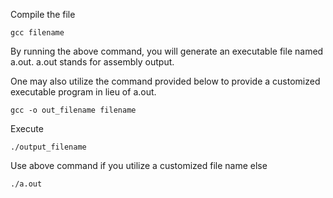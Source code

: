 Compile the file

```
gcc filename
```
By running the above command, you will generate an executable file named a.out. a.out stands for assembly output.

One may also utilize the command provided below to provide a customized executable program in lieu of a.out.

```
gcc -o out_filename filename
```

Execute

```
./output_filename
```

Use above command if you utilize a customized file name else

```
./a.out
```

